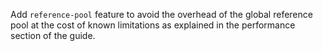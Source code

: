 Add `reference-pool` feature to avoid the overhead of the global reference pool at the cost of known limitations as explained in the performance section of the guide.
